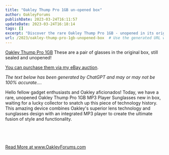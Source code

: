 ```yaml
---
title: "Oakley Thump Pro 1GB un-opened box"
author: OakleyForums
publishDate: 2023-03-24T16:11:57
updateDate: 2023-03-24T16:18:14
tags: []
excerpt: "Discover the rare Oakley Thump Pro 1GB - unopened in its original box! A fusion of sunglasses and MP3 player tech history awaits at our eBay auction."
url: /2023/oakley-thump-pro-1gb-unopened-box  # Use the generated URL with year
---
```

<p><a href="https://www.ebay.com/itm/155469287813">Oakley Thump Pro 1GB</a> These are a pair of glasses in the original box, still sealed and unopened!</p>  <p><a href="https://www.ebay.com/itm/155469287813">You can purchase them via my eBay auction</a>.</p>  <p><em>The text below has been generated by ChatGPT and may or may not be 100% accurate&hellip;.</em></p>  <p>Hello fellow gadget enthusiasts and Oakley aficionados! Today, we have a rare, unopened Oakley Thump Pro 1GB MP3 Player Sunglasses new in box, waiting for a lucky collector to snatch up this piece of technology history. This amazing device combines Oakley's superior lens technology and sunglasses design with an integrated MP3 player to create the ultimate fusion of style and functionality.</p>  <h2 id="a-blast-from-the-past">&nbsp;</h2>  <a href="https://www.OakleyForums.com/oakley-thump-pro-1gb-unopen">Read More at www.OakleyForums.com</a>



